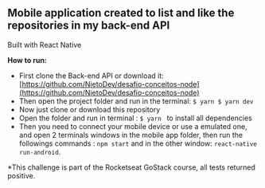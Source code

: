 ## Mobile application created to list and like the repositories in my back-end API

Built with React Native

**How to run:**

-   First clone the Back-end API or download it:  [https://github.com/NietoDev/desafio-conceitos-node](https://github.com/NietoDev/desafio-conceitos-node)
-   Then open the project folder and run in the terminal:  `$ yarn $ yarn dev`
-   Now just clone or download this repository
-   Open the folder and run in terminal :  `$ yarn ` to install all dependencies
-   Then you need to connect your mobile device or use a emulated one, and open 2 terminals windows in the mobile app folder, then run the followings commands : `npm start` and in the other window: `react-native run-android`.

*This challenge is part of the Rocketseat GoStack course, all tests returned positive.
